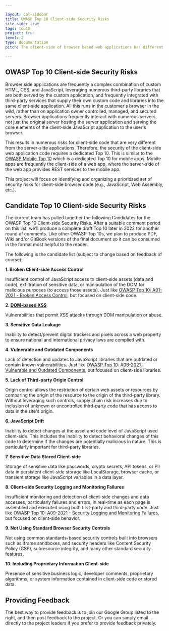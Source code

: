 ```yaml
---

layout: col-sidebar
title: OWASP Top 10 Client-side Security Risks
site_side: true
tags: top10
project: true
level: 2
type: documentation
pitch: The client-side of browser based web applications has different security challenges than [the server-side](https://owasp.org/www-project-top-ten/).

---
```

<!-- rebuild 40 -->

## OWASP Top 10 Client-side Security Risks

Browser side applications are frequently a complex combination of custom HTML, CSS, and JavaScript, leveraging numerous third-party libraries that are both served by the custom application, and frequently integrated with third-party services that supply their own custom code and libraries into the same client-side application. All this runs in the customer's browser in the wild, rather than on application owner controlled, managed, and secured servers. Browser applications frequently interact with numerous servers, not just the original server hosting the server application and serving the core elements of the client-side JavaScript application to the user's browser.

This results in numerous risks for client-side code that are very different from the server-side applications. Therefore, the security of the client-side web application code requires a dedicated Top 10. This is similar to the [OWASP Mobile Top 10](https://owasp.org/www-project-mobile-top-10/) which is a dedicated Top 10 for mobile apps. Mobile apps are frequently the client-side of a web app, where the server-side of the web app provides REST services to the mobile app.

This project will focus on identifying and organizing a prioritized set of security risks for client-side browser code (e.g., JavaScript, Web Assembly, etc.).

## Candidate Top 10 Client-side Security Risks

The current team has pulled together the following Candidates for the OWASP Top 10 Client-side Security Risks. After a suitable comment period on this list, we'll produce a complete draft Top 10 later in 2022 for another round of comments. Like other OWASP Top 10s, we plan to produce PDF, Wiki and/or GitBook versions of the final document so it can be consumed in the format most helpful to the reader.

The following is the candidate list (subject to change based on feedback of course):

**1. Broken Client-side Access Control**

Insufficient control of JavaScript access to client-side assets (data and code), exfiltration of sensitive data, or manipulation of the DOM for malicious purposes (to access those assets). Just like [OWASP Top 10: A01-2021 - Broken Access Control](https://owasp.org/Top10/A01_2021-Broken_Access_Control/), but focused on client-side code.

**2. [DOM-based XSS](https://owasp.org/www-community/attacks/DOM_Based_XSS)**

Vulnerabilities that permit XSS attacks through DOM manipulation or abuse.

**3. Sensitive Data Leakage**

Inability to detect/prevent digital trackers and pixels across a web property to ensure national and international privacy laws are complied with.

**4. Vulnerable and Outdated Components**

Lack of detection and updates to JavaScript libraries that are outdated or contain known vulnerabilities. Just like [OWASP Top 10: A06-2021 - Vulnerable and Outdated Components](https://owasp.org/Top10/A06_2021-Vulnerable_and_Outdated_Components/), but focused on client-side libraries.

**5. Lack of Third-party Origin Control**

Origin control allows the restriction of certain web assets or resources by comparing the origin of the resource to the origin of the third-party library. Without leveraging such controls, supply chain risk increases due to inclusion of unknown or uncontrolled third-party code that has access to data in the site's origin.

**6. JavaScript Drift**

Inability to detect changes at the asset and code level of JavaScript used client-side. This includes the inability to detect behavioral changes of this code to determine if the changes are potentially malicious in nature. This is particularly important for third-party libraries.

**7. Sensitive Data Stored Client-side**

Storage of sensitive data like passwords, crypto secrets, API tokens, or PII data in persistent client-side storage like LocalStorage, browser cache, or transient storage like JavaScript variables in a data layer.

**8. Client-side Security Logging and Monitoring Failures**

Insufficient monitoring and detection of client-side changes and data accesses, particularly failures and errors, in real-time as each page is assembled and executed using both first-party and third-party code. Just like [OWASP Top 10: A09-2021 - Security Logging and Monitoring Failures](https://owasp.org/Top10/A09_2021-Security_Logging_and_Monitoring_Failures/), but focused on client-side behavior.

**9. Not Using Standard Browser Security Controls**

Not using common standards-based security controls built into browsers such as iframe sandboxes, and security headers like Content Security Policy (CSP), subresource integrity, and many other standard security features.

**10. Including Proprietary Information Client-side**

Presence of sensitive business logic, developer comments, proprietary algorithms, or system information contained in client-side code or stored data.

## Providing Feedback

The best way to provide feedback is to join our Google Group listed to the right, and then post feedback to the project. Or you can simply email directly to the project leaders if you prefer to provide feedback privately.
